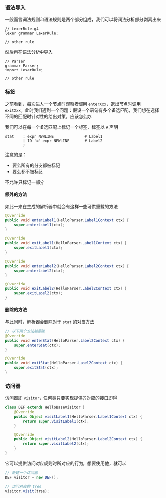 ### 语法导入

一般而言词法规则和语法规则是两个部分组成，我们可以将词法分析部分剥离出来

```g4
// LexerRule.g4
lexer grammar LexerRule;

// other rule
```

然后再在语法分析中导入

```g4
// Parser
grammar Parser;    
import LexerRule;

// other rule
```



### 标签

之前看到，每次进入一个节点时观察者调用 `enterXxx`，退出节点时调用 `exitXxx`。此时我们遇到一个问题：假设一个语句有多个备选匹配，我们想在选择不同的匹配时针对性的给出对策，应该怎么办

我们可以在每一个备选匹配上标记一个标签，标签以 `#` 声明

```g4
stat	: expr NEWLINE				# Label1
		| ID '=' expr NEWLINE		# Label2
		;
```

注意的是：

- 要么所有的分支都被标记
- 要么都不被标记

不允许只标记一部分



#### 额外的方法

如此一来在生成的解析器中就会有这样一些可供重载的方法

```java
@Override
public void enterLabel1(HelloParser.Label1Context ctx) {
    super.enterLabel1(ctx);
}

@Override
public void exitLabel1(HelloParser.Label1Context ctx) {
    super.exitLabel1(ctx);
}

@Override
public void enterLabel2(HelloParser.Label2Context ctx) {
    super.enterLabel2(ctx);
}

@Override
public void exitLabel2(HelloParser.Label2Context ctx) {
    super.exitLabel2(ctx);
}
```

#### 删除的方法

与此同时，解析器会删除对于 `stat` 的对应方法

```java
// 以下两个方法被删除
@Override
public void enterStat(HelloParser.Label2Context ctx) {
    super.enterStat(ctx);
}

@Override
public void exitStat(HelloParser.Label2Context ctx) {
    super.exitStat(ctx);
}
```





### 访问器

访问器即 `visitor`，任何类只要实现提供的对应的接口即得

```java
class DEF extends HelloBaseVisitor {
    @Override
    public Object visitLabel1(HelloParser.Label1Context ctx) {
        return super.visitLabel1(ctx);
    }

    @Override
    public Object visitLabel2(HelloParser.Label2Context ctx) {
        return super.visitLabel2(ctx);
    }
}
```

它可以提供访问对应规则时所对应的行为，想要使用他，就可以

```java
// 新建一个访问器
DEF visitor = new DEF();

// 访问对应的 tree
visitor.visit(tree);
```



